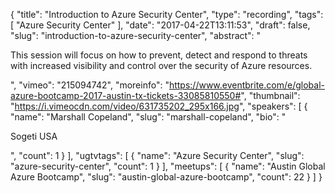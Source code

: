 {
  "title": "Introduction to Azure Security Center",
  "type": "recording",
  "tags": [
    "Azure Security Center"
  ],
  "date": "2017-04-22T13:11:53",
  "draft": false,
  "slug": "introduction-to-azure-security-center",
  "abstract": "<p>This session will focus on how to prevent, detect and respond to threats with increased visibility and control over the security of Azure resources.</p>",
  "vimeo": "215094742",
  "moreinfo": "https://www.eventbrite.com/e/global-azure-bootcamp-2017-austin-tx-tickets-33085810550#",
  "thumbnail": "https://i.vimeocdn.com/video/631735202_295x166.jpg",
  "speakers": [
    {
      "name": "Marshall Copeland",
      "slug": "marshall-copeland",
      "bio": "<p>Sogeti USA</p>",
      "count": 1
    }
  ],
  "ugtvtags": [
    {
      "name": "Azure Security Center",
      "slug": "azure-security-center",
      "count": 1
    }
  ],
  "meetups": [
    {
      "name": "Austin Global Azure Bootcamp",
      "slug": "austin-global-azure-bootcamp",
      "count": 22
    }
  ]
}